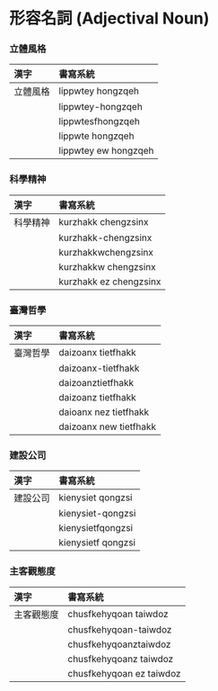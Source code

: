 # 形容名詞 (Adjectival Noun)

### 立體風格

| 漢字 | 書寫系統 |
| :--- | :--- |
| 立體風格 | lippwtey hongzqeh |
|| lippwtey-hongzqeh |
|| lippwtesfhongzqeh |
|| lippwte hongzqeh |
|| lippwtey ew hongzqeh |

### 科學精神

| 漢字 | 書寫系統 |
| :--- | :--- |
| 科學精神 | kurzhakk chengzsinx |
|| kurzhakk-chengzsinx |
|| kurzhakkwchengzsinx |
|| kurzhakkw chengzsinx |
|| kurzhakk ez chengzsinx |

### 臺灣哲學

| 漢字 | 書寫系統 |
| :--- | :--- |
| 臺灣哲學 | daizoanx tietfhakk |
|| daizoanx-tietfhakk |
|| daizoanztietfhakk |
|| daizoanz tietfhakk |
|| daioanx nez tietfhakk |
|| daizoanx new tietfhakk |

### 建設公司

| 漢字 | 書寫系統 |
| :--- | :--- |
| 建設公司 | kienysiet qongzsi |
|| kienysiet-qongzsi |
|| kienysietfqongzsi |
|| kienysietf qongzsi |

### 主客觀態度

| 漢字 | 書寫系統 |
| :--- | :--- |
| 主客觀態度 | chusfkehyqoan taiwdoz |
|| chusfkehyqoan-taiwdoz |
|| chusfkehyqoanztaiwdoz |
|| chusfkehyqoanz taiwdoz |
|| chusfkehyqoan ez taiwdoz |

